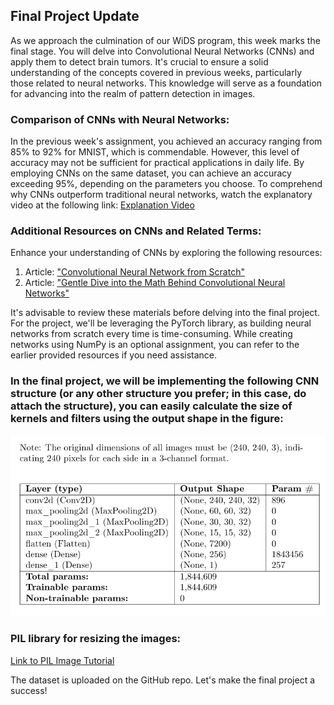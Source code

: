 ## Final Project Update

As we approach the culmination of our WiDS program, this week marks the final stage. You will delve into Convolutional Neural Networks (CNNs) and apply them to detect brain tumors. It's crucial to ensure a solid understanding of the concepts covered in previous weeks, particularly those related to neural networks. This knowledge will serve as a foundation for advancing into the realm of pattern detection in images.

### Comparison of CNNs with Neural Networks:
In the previous week's assignment, you achieved an accuracy ranging from 85% to 92% for MNIST, which is commendable. However, this level of accuracy may not be sufficient for practical applications in daily life. By employing CNNs on the same dataset, you can achieve an accuracy exceeding 95%, depending on the parameters you choose. To comprehend why CNNs outperform traditional neural networks, watch the explanatory video at the following link: [Explanation Video](https://www.youtube.com/watch?v=YRhxdVk_sIs)

### Additional Resources on CNNs and Related Terms:
Enhance your understanding of CNNs by exploring the following resources:

1. Article: ["Convolutional Neural Network from Scratch"](https://medium.com/latinxinai/convolutional-neural-network-from-scratch-6b1c856e1c07)
2. Article: ["Gentle Dive into the Math Behind Convolutional Neural Networks"](https://towardsdatascience.com/gentle-dive-into-math-behind-convolutional-neural-networks-79a07dd44cf9)

It's advisable to review these materials before delving into the final project. For the project, we'll be leveraging the PyTorch library, as building neural networks from scratch every time is time-consuming. While creating networks using NumPy is an optional assignment, you can refer to the earlier provided resources if you need assistance.

### In the final project, we will be implementing the following CNN structure (or any other structure you prefer; in this case, do attach the structure), you can easily calculate the size of kernels and filters using the output shape in the figure:

![structure](https://github.com/Dhvanil-CSE/WiDS-2023/blob/main/Final_Project/image_dump.png)

### PIL library for resizing the images:
[Link to PIL Image Tutorial](https://neptune.ai/blog/pil-image-tutorial-for-machine-learning)

The dataset is uploaded on the GitHub repo. Let's make the final project a success!
